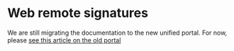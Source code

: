 ﻿# Web remote signatures

We are still migrating the documentation to the new unified portal. For now, please
[see this article on the old portal](http://pki.lacunasoftware.com/Help/html/c5494b89-d573-4a35-a911-721e32b08dd9.htm)
